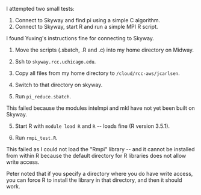 I attempted two small tests:

1) Connect to Skyway and find pi using a simple C algorithm.
2) Connect to Skyway, start R and run a simple MPI R script.

I found Yuxing's instructions fine for connecting to Skyway.

1. Move the scripts (.sbatch, .R and .c) into my home directory on Midway.

1. Ssh to `skyway.rcc.uchicago.edu`.

2. Copy all files from my home directory to `/cloud/rcc-aws/jcarlsen`.

3. Switch to that directory on skyway.

4. Run `pi_reduce.sbatch`.

This failed because the modules intelmpi and mkl have not yet been built on Skyway.

5. Start R with `module load R` and `R` -- loads fine (R version 3.5.1).

6. Run `rmpi_test.R`.

This failed as I could not load the "Rmpi" library -- and it cannot be installed from within R because the default directory for R libraries does not allow write access.

Peter noted that if you specify a directory where you do have write access, you can force R to install the library in that directory, and then it should work.


